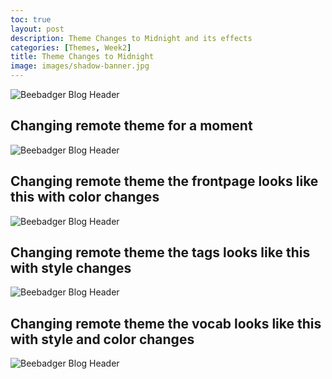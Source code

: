 ```yaml
---
toc: true
layout: post
description: Theme Changes to Midnight and its effects
categories: [Themes, Week2]
title: Theme Changes to Midnight
image: images/shadow-banner.jpg
---
```


<img src="{{site.baseurl}}/images/shadow-banner.jpg" alt="Beebadger Blog Header">

## Changing remote theme for a moment
<img src="{{site.baseurl}}/images/themes_change.png" alt="Beebadger Blog Header">


## Changing remote theme the frontpage looks like this with color changes
<img src="{{site.baseurl}}/images/themes_frontpage.png" alt="Beebadger Blog Header">

## Changing remote theme the tags looks like this with style changes
<img src="{{site.baseurl}}/images/themes_tags.png" alt="Beebadger Blog Header">

## Changing remote theme the vocab looks like this with style and color changes
<img src="{{site.baseurl}}/images/themes_vocab.png" alt="Beebadger Blog Header">
